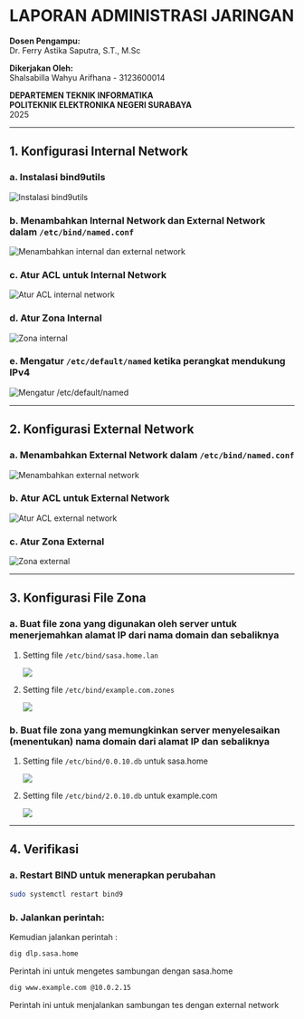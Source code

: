 # LAPORAN ADMINISTRASI JARINGAN

**Dosen Pengampu:**  
Dr. Ferry Astika Saputra, S.T., M.Sc  

**Dikerjakan Oleh:**  
Shalsabilla Wahyu Arifhana - 3123600014  

**DEPARTEMEN TEKNIK INFORMATIKA**  
**POLITEKNIK ELEKTRONIKA NEGERI SURABAYA**  
2025  

---

## 1. Konfigurasi Internal Network  

### a. Instalasi bind9utils  
![Instalasi bind9utils](images/config-bind/instalasi-bind9utils.png)  

### b. Menambahkan Internal Network dan External Network dalam `/etc/bind/named.conf`  
![Menambahkan internal dan external network](images/config-bind/named-conf.png)  

### c. Atur ACL untuk Internal Network  
![Atur ACL internal network](images/config-bind/config-internal-zones.png)  

### d. Atur Zona Internal  
![Zona internal](images/config-bind/config-zones-internal.png)  

### e. Mengatur `/etc/default/named` ketika perangkat mendukung IPv4  
![Mengatur /etc/default/named](images/config-bind/ipv4.png)  

---

## 2. Konfigurasi External Network  

### a. Menambahkan External Network dalam `/etc/bind/named.conf`  
![Menambahkan external network](images/config-bind/named-conf.png)  

### b. Atur ACL untuk External Network  
![Atur ACL external network](images/config-bind/config-external-zones.png)  

### c. Atur Zona External  
![Zona external](images/config-bind/config-zones-external.png)  

---

## 3. Konfigurasi File Zona  

### a. Buat file zona yang digunakan oleh server untuk menerjemahkan alamat IP dari nama domain dan sebaliknya  
1. Setting file `/etc/bind/sasa.home.lan`

   ![](images/config-bind/config-zone-file1.png)  

2. Setting file `/etc/bind/example.com.zones`

   ![](images/config-bind/config-file-zone2.png)  

### b. Buat file zona yang memungkinkan server menyelesaikan (menentukan) nama domain dari alamat IP dan sebaliknya  
1. Setting file `/etc/bind/0.0.10.db` untuk sasa.home

   ![](images/config-bind/config-file-zone11.png)  

2. Setting file `/etc/bind/2.0.10.db` untuk example.com

   ![](images/config-bind/config-file-zone22.png)  

---

## 4. Verifikasi  

### a. Restart BIND untuk menerapkan perubahan  

```bash
sudo systemctl restart bind9
```

### b. Jalankan perintah:  

Kemudian jalankan perintah : 
```bash
dig dlp.sasa.home
```
Perintah ini untuk mengetes sambungan dengan sasa.home

```bash
dig www.example.com @10.0.2.15
```

Perintah ini untuk menjalankan sambungan tes dengan external network
